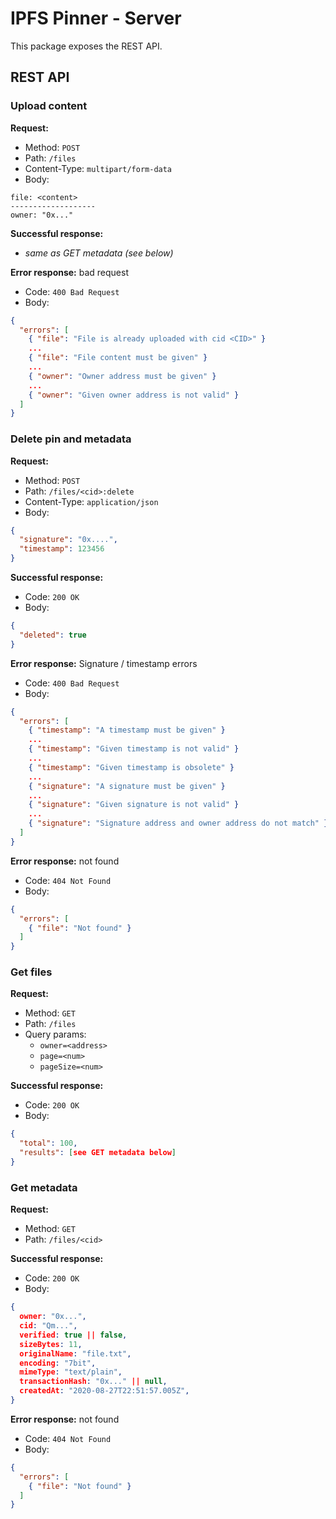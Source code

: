 # IPFS Pinner - Server

This package exposes the REST API.

## REST API

### Upload content

**Request:**

- Method: `POST`
- Path: `/files`
- Content-Type: `multipart/form-data`
- Body:

```
file: <content>
-------------------
owner: "0x..."
```

**Successful response:**

- *same as GET metadata (see below)*

**Error response:** bad request

- Code: `400 Bad Request`
- Body:

```json
{
  "errors": [
    { "file": "File is already uploaded with cid <CID>" }
    ...
    { "file": "File content must be given" }
    ...
    { "owner": "Owner address must be given" }
    ...
    { "owner": "Given owner address is not valid" }
  ]
}
```

### Delete pin and metadata

**Request:**

- Method: `POST`
- Path: `/files/<cid>:delete`
- Content-Type: `application/json`
- Body:

```json
{
  "signature": "0x....",
  "timestamp": 123456
}
```

**Successful response:**

- Code: `200 OK`
- Body:

```json
{
  "deleted": true
}
```

**Error response:** Signature / timestamp errors

- Code: `400 Bad Request`
- Body:

```json
{
  "errors": [
    { "timestamp": "A timestamp must be given" }
    ...
    { "timestamp": "Given timestamp is not valid" }
    ...
    { "timestamp": "Given timestamp is obsolete" }
    ...
    { "signature": "A signature must be given" }
    ...
    { "signature": "Given signature is not valid" }
    ...
    { "signature": "Signature address and owner address do not match" }
  ]
}
```

**Error response:** not found

- Code: `404 Not Found`
- Body:

```json
{
  "errors": [
    { "file": "Not found" }
  ]
}
```

### Get files

**Request:**

- Method: `GET`
- Path: `/files`
- Query params:
    - `owner=<address>`
    - `page=<num>`
    - `pageSize=<num>`

**Successful response:**

- Code: `200 OK`
- Body:

```json
{
  "total": 100,
  "results": [see GET metadata below]
}
```

### Get metadata

**Request:**

- Method: `GET`
- Path: `/files/<cid>`

**Successful response:**

- Code: `200 OK`
- Body:

```json
{
  owner: "0x...",
  cid: "Qm...",
  verified: true || false,
  sizeBytes: 11,
  originalName: "file.txt",
  encoding: "7bit",
  mimeType: "text/plain",
  transactionHash: "0x..." || null,
  createdAt: "2020-08-27T22:51:57.005Z",
}
```

**Error response:** not found

- Code: `404 Not Found`
- Body:

```json
{
  "errors": [
    { "file": "Not found" }
  ]
}
```